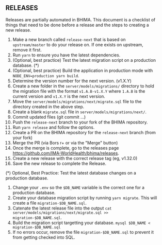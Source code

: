 RELEASES
--------

Releases are partially automated in BHIMA.  This document is a checklist of things that need to be done
before a release and the steps to creating a new release.

1. Make a new branch called `release-next` that is based on `upstream/master` to do your release on.  If one exists on upstream, remove it first.
2. Run `yarn` to ensure you have the latest dependencies.
3. (Optional, best practice) Test the latest migration script on a production database. (*)
4. (Optional, best practice) Build the application in production mode with `NODE_ENV=production yarn build`.
5. Determine the version number for the next version. (v1.X.Y)
6. Create a new folder in the `server/models/migrations/` directory to hold the migration file with the format `v1.A.B-v1.X.Y` where `1.A.B` is the current version and `v1.X.Y` is the next version.
7. Move the `server/models/migrations/next/migrate.sql` file to the directory created in the above step.
8. Create a blank `migrate.sql` file in `server/models/migrations/next/`.
9. Commit updated files (git commit ...)
10. Push the `release-next` branch to your fork of the BHIMA repository.
11. Run `yarn release` and follow the options.
12. Create a PR on the BHIMA repository for the `release-next` branch (from your fork)
13. Merge the PR (via Bors r+ or via the "Merge" button)
14. Once the merge is complete, go to the releases page https://github.com/IMA-WorldHealth/bhima/releases.
15. Create a new release with the correct release tag (eg, v1.32.0)
16. Save the new release to complete the Release.


(*) Optional, Best Practice: Test the latest database changes on a production database.

1. Change your `.env` so the `$DB_NAME` variable is the correct one for a production database.
2. Create your database migration script by running `yarn migrate`.  This will create a file `migration-$DB_NAME.sql`.
3. Catenate the latest release file into the output `cat server/models/migrations/next/migrate.sql >> migration-$DB_NAME.sql`.
4. Build the migration script targetting your database. `mysql $DB_NAME < migration-$DB_NAME.sql`
5. If no errors occur, remove the file `migration-$DB_NAME.sql` to prevent it from getting checked into SQL.
